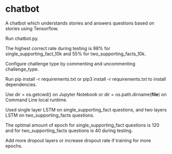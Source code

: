 # chatbot
A chatbot which understands stories and answers questions based on stories using Tensorflow.

Run chatbot.py.

The highest correct rate during testing is 98% for single_supporting_fact_10k and 55% for two_supporting_facts_10k.

Configure challenge type by commenting and uncommenting challenge_type.

Run pip install -r requirements.txt or pip3 install -r requirements.txt to install dependencies.

Use dir = os.getcwd() on Jupyter Notebook or dir = os.path.dirname(__file__) on Command Line local runtime.

Used single layer LSTM on single_supporting_fact questions, and two layers LSTM on two_supporting_facts questions.

The optimal amount of epoch for single_supporting_fact questions is 120 and for two_supporting_facts questions is 40 during testing.

Add more dropout layers or increase dropout rate if training for more epochs.



